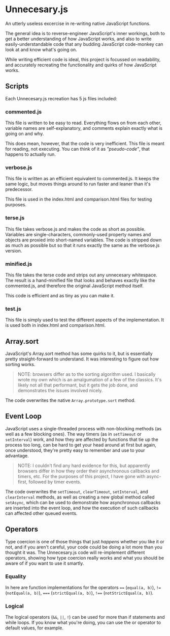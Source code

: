 # Unnecesary.js

An utterly useless excercise in re-writing native JavaScript functions.

The general idea is to reverse-engineer JavaScript's inner workings, 
both to get a better understanding of how JavaScript works, 
and also to write easily-understandable code that any budding JavaScript 
code-monkey can look at and know what's going on.

While writing efficient code is ideal, this project is focussed on readability, 
and accurately recreating the functionality and quirks of how JavaScript works.

## Scripts
Each Unnecesary.js recreation has 5 js files included:

### commented.js
This file is written to be easy to read. Everything flows on from each other, variable names are 
self-explanatory, and comments explain exactly what is going on and why.

This does mean, however, that the code is very inefficient. This file is meant for reading, not 
executing. You can think of it as _"pseudo-code"_, that happens to actually run.

### verbose.js
This file is written as an efficient equivalent to commented.js. It keeps the same logic, but 
moves things around to run faster and leaner than it's predecessor.

This file is used in the index.html and comparison.html files for testing purposes.

### terse.js
This file takes verbose.js and makes the code as short as possible. Variables are 
single-characters, commonly-used property names and objects are proxied into short-named 
variables. The code is stripped down as much as possible but so that it runs exactly the same as 
the verbose.js version.

### minified.js
This file takes the terse code and strips out any unnecesary whitespace. The result is a 
hand-minified file that looks and behaves exactly like the commented.js, and therefore the 
original JavaScript method itself.

This code is efficient and as tiny as you can make it.

### test.js
This file is simply used to test the different aspects of the implementation. It is used both in 
index.html and comparison.html.


## Array.sort
JavaScript's Array.sort method has some quirks to it, but is essentially pretty straight-forward 
to understand. It was interesting to figure out how sorting works.

> NOTE: browsers differ as to the sorting algorithm used. I basically wrote my own which is an 
> amalgumation of a few of the classics. It's likely not all that performant, but it gets the 
> job done, and demonstrates the issues involved nicely.

The code overwrites the native `Array.prototype.sort` method.


## Event Loop

JavaScript uses a single-threaded process with non-blocking methods (as well as a few blocking 
ones). The way timers (as in `setTimeout` or `setInterval`) work, and how they are affected by 
functions that tie up the process too long, can be hard to get your head around at first but 
again, once understood, they're pretty easy to remember and use to your advantage.

> NOTE: I couldn't find any hard evidence for this, but apparently browsers differ in how they 
> order their asynchronous callbacks and timers, etc. For the purposes of this project, I have 
> gone with async-first, followed by timer events.

The code overwrites the `setTimeout`, `clearTimeout`, `setInterval`, and `clearInterval` 
methods, as well as creating a new global method called `setAsync`, which can be used to 
demonstrate how asynchronous callbacks are inserted into the event loop, and how the execution 
of such callbacks can affected other queued events.


## Operators
Type coercion is one of those things that just _happens_ whether you like it or not, and if you 
aren't careful, your code could be doing a lot more than you thought it was. The Unnecesary.js 
code will re-implement different operators, showing how type coercion really works and what you 
should be aware of if you want to use it smartly.

### Equality
In here are function implementations for the operators `==` (`equal(a, b)`),
`!=` (`notEqual(a, b)`), `===` (`strictEqual(a, b)`), `!==` (`notStrictEqual(a, b)`).

### Logical
The logical operators (`&&`, `||`, `!`) can be used for more than if statements and while loops. If 
you know what you're doing, you can use the or operator to default values, for example.
